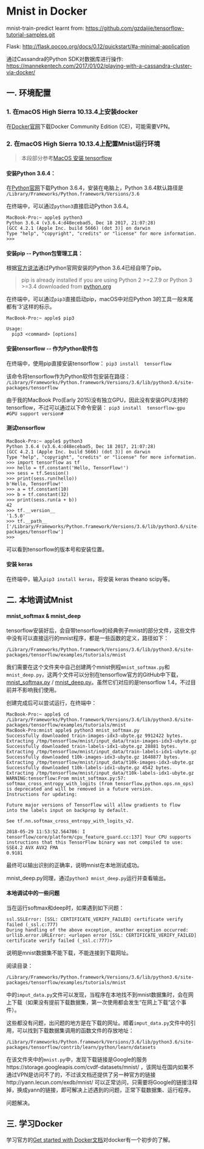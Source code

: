 
# Mnist in Docker
mnist-train-predict learnt from: 
https://github.com/gzdaijie/tensorflow-tutorial-samples.git

Flask:
http://flask.pocoo.org/docs/0.12/quickstart/#a-minimal-application

通过Cassandra的Python SDK对数据库进行操作:
https://mannekentech.com/2017/01/02/playing-with-a-cassandra-cluster-via-docker/

## 一.&nbsp;环境配置
### 1.&nbsp;在macOS High Sierra 10.13.4上安装docker
在[Docker官网](https://www.docker.com)下载Docker Community Edition (CE)，可能需要VPN。<br>

### 2.&nbsp;在macOS High Sierra 10.13.4上配置Mnist运行环境
>本段部分参考[MacOS 安装 tensorflow](https://www.cnblogs.com/GrantYu/p/6607514.html)
#### 安装Python 3.6.4：
在[Python官网](https://www.python.org)下载Python 3.6.4，安装在电脑上，Python 3.6.4默认路径是
`/Library/Frameworks/Python.framework/Versions/3.6`

在终端中，可以通过`python3`直接启动Python 3.6.4。
```
MacBook-Pro:~ apple$ python3
Python 3.6.4 (v3.6.4:d48ecebad5, Dec 18 2017, 21:07:28) 
[GCC 4.2.1 (Apple Inc. build 5666) (dot 3)] on darwin
Type "help", "copyright", "credits" or "license" for more information.
>>> 
```
#### 安装pip -- Python包管理工具：
根据[官方说法](https://pip.readthedocs.io/en/stable/installing/)通过Python官网安装的Python 3.6.4已经自带了pip。
> pip is already installed if you are using Python 2 >=2.7.9 or Python 3 >=3.4 downloaded from [python.org](https://www.python.org)

在终端中，可以通过`pip3`直接启动pip，macOS中对应Python 3的工具一般末尾都有‘3’这样的标示。
```
MacBook-Pro:~ apple$ pip3

Usage:   
  pip3 <command> [options]
```
#### 安装tensorflow -- 作为Python软件包
在终端中，使用pip直接安装tensorflow：
`pip3 install  tensorflow`

该命令将tensorflow作为Python软件包安装在路径：
`/Library/Frameworks/Python.framework/Versions/3.6/lib/python3.6/site-packages/tensorflow`

由于我的MacBook Pro(Early 2015)没有独立GPU，因此没有安装GPU支持的tensorflow，不过可以通过以下命令安装：
`pip3 install  tensorflow-gpu       #GPU support version#`

#### 测试tensorflow
```
MacBook-Pro:~ apple$ python3
Python 3.6.4 (v3.6.4:d48ecebad5, Dec 18 2017, 21:07:28) 
[GCC 4.2.1 (Apple Inc. build 5666) (dot 3)] on darwin
Type "help", "copyright", "credits" or "license" for more information.
>>> import tensorflow as tf
>>> hello = tf.constant('Hello, TensorFlow!')
>>> sess = tf.Session()
>>> print(sess.run(hello))
b'Hello, TensorFlow!'
>>> a = tf.constant(10)
>>> b = tf.constant(32)
>>> print(sess.run(a + b))
42
>>> tf.__version__
'1.5.0'
>>> tf.__path__
['/Library/Frameworks/Python.framework/Versions/3.6/lib/python3.6/site-packages/tensorflow']
>>> 
```
可以看到tensorflow的版本号和安装位置。

#### 安装 keras
在终端中，输入`pip3 install keras`，将安装 keras theano scipy等。

## 二.&nbsp;本地调试Mnist
#### mnist_softmax & mnist_deep
tensorflow安装好后，会自带tensorflow的经典例子mnist的部分文件，这些文件中没有可以直接运行的mnist程序，都是一些函数的定义，路径如下：

`/Library/Frameworks/Python.framework/Versions/3.6/lib/python3.6/site-packages/tensorflow/examples/tutorials/mnist`

我们需要在这个文件夹中自己创建两个mnist例程`mnist_softmax.py`和`mnist_deep.py`，这两个文件可以分别在tensorflow官方的GitHub中下载，[mnist_softmax.py](https://github.com/tensorflow/tensorflow/blob/r1.4/tensorflow/examples/tutorials/mnist/mnist_softmax.py) / [mnist_deep.py](https://github.com/tensorflow/tensorflow/blob/r1.4/tensorflow/examples/tutorials/mnist/mnist_deep.py)。虽然它们对应的是tensorflow 1.4，不过目前并不影响我们使用。

创建完成后可以尝试运行，在终端中：
```
MacBook-Pro:~ apple$ cd /Library/Frameworks/Python.framework/Versions/3.6/lib/python3.6/site-packages/tensorflow/examples/tutorials/mnist
MacBook-Pro:mnist apple$ python3 mnist_softmax.py
Successfully downloaded train-images-idx3-ubyte.gz 9912422 bytes.
Extracting /tmp/tensorflow/mnist/input_data/train-images-idx3-ubyte.gz
Successfully downloaded train-labels-idx1-ubyte.gz 28881 bytes.
Extracting /tmp/tensorflow/mnist/input_data/train-labels-idx1-ubyte.gz
Successfully downloaded t10k-images-idx3-ubyte.gz 1648877 bytes.
Extracting /tmp/tensorflow/mnist/input_data/t10k-images-idx3-ubyte.gz
Successfully downloaded t10k-labels-idx1-ubyte.gz 4542 bytes.
Extracting /tmp/tensorflow/mnist/input_data/t10k-labels-idx1-ubyte.gz
WARNING:tensorflow:From mnist_softmax.py:57: softmax_cross_entropy_with_logits (from tensorflow.python.ops.nn_ops) is deprecated and will be removed in a future version.
Instructions for updating:

Future major versions of TensorFlow will allow gradients to flow
into the labels input on backprop by default.

See tf.nn.softmax_cross_entropy_with_logits_v2.

2018-05-29 11:53:52.564786: I tensorflow/core/platform/cpu_feature_guard.cc:137] Your CPU supports instructions that this TensorFlow binary was not compiled to use: SSE4.2 AVX AVX2 FMA
0.9181
```
最终可以输出识别的正确率，说明mnist在本地测试成功。

mnist_deep.py同理，通过`python3 mnist_deep.py`运行并查看输出。

#### 本地调试中的一些问题
当在运行softmax和deep时，如果遇到如下问题：
```
ssl.SSLError: [SSL: CERTIFICATE_VERIFY_FAILED] certificate verify failed (_ssl.c:777)
During handling of the above exception, another exception occurred:
urllib.error.URLError: <urlopen error [SSL: CERTIFICATE_VERIFY_FAILED] certificate verify failed (_ssl.c:777)>
```
说明是mnist数据集不能下载，不能连接到下载网址。

阅读目录：

`/Library/Frameworks/Python.framework/Versions/3.6/lib/python3.6/site-packages/tensorflow/examples/tutorials/mnist`

中的`imput_data.py`文件可以发现，当程序在本地找不到mnist数据集时，会在网上下载（如果没有提前下载数据集，第一次使用都会发生“在网上下载”这个事件）。

这些都没有问题，出问题的地方是在下载的网址。顺着`imput_data.py`文件中的引用，可以找到下载数据集调用的函数文件的存放地址：

`/Library/Frameworks/Python.framework/Versions/3.6/lib/python3.6/site-packages/tensorflow/contrib/learn/python/learn/datasets`

在该文件夹中的`mnist.py`中，发现下载链接是Google的服务https://storage.googleapis.com/cvdf-datasets/mnist/ ，该网址在国内如果不通过VPN是访问不了的，不过该文档还提供了另一种官方的链接http://yann.lecun.com/exdb/mnist/ 可以正常访问，只需要将Google的链接注释掉，换成yann的链接，即可解决上述遇到的问题，正常下载数据集、运行程序。

问题解决。

## 三.&nbsp;学习Docker
学习官方的[Get started with Docker文档](https://docs.docker.com/get-started/)对docker有一个初步的了解。<br>

